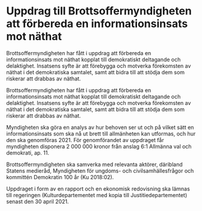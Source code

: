 # Uppdrag till Brottsoffermyndigheten att förbereda en informationsinsats mot näthat

Brottsoffermyndigheten har fått i uppdrag att förbereda en informationsinsats mot näthat kopplat till demokratiskt deltagande och delaktighet. Insatsens syfte är att förebygga och motverka förekomsten av näthat i det demokratiska samtalet, samt att bidra till att stödja dem som riskerar att drabbas av näthat.

Brottsoffermyndigheten har fått i uppdrag att förbereda en informationsinsats mot näthat kopplat till demokratiskt deltagande och delaktighet. Insatsens syfte är att förebygga och motverka förekomsten av näthat i det demokratiska samtalet, samt att bidra till att stödja dem som riskerar att drabbas av näthat.

Myndigheten ska göra en analys av hur behoven ser ut och på vilket sätt en informationsinsats som ska nå ut brett till allmänheten kan utformas, och hur den ska genomföras 2021. För genomförandet av uppdraget får myndigheten disponera 2 000 000 kronor från anslag 6:1 Allmänna val och demokrati, ap. 11.

Brottsoffermyndigheten ska samverka med relevanta aktörer, däribland Statens medieråd, Myndigheten för ungdoms- och civilsamhällesfrågor och kommittén Demokratin 100 år (Ku 2018:02).

Uppdraget i form av en rapport och en ekonomisk redovisning ska lämnas till regeringen (Kulturdepartementet med kopia till Justitiedepartementet) senast den 30 april 2021.
